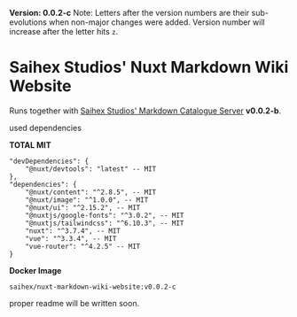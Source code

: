 **Version: 0.0.2-c**
Note: Letters after the version numbers are their sub-evolutions when non-major changes were added. Version number will increase after the letter hits `z`.

# Saihex Studios' Nuxt Markdown Wiki Website
Runs together with [Saihex Studios' Markdown Catalogue Server](https://github.com/Saihex/markdown_catalogue_server) **v0.0.2-b**.

used dependencies

**TOTAL MIT**
```
"devDependencies": {
    "@nuxt/devtools": "latest" -- MIT
},
"dependencies": {
    "@nuxt/content": "^2.8.5", -- MIT
    "@nuxt/image": "^1.0.0", -- MIT
    "@nuxt/ui": "^2.15.2", -- MIT
    "@nuxtjs/google-fonts": "^3.0.2", -- MIT
    "@nuxtjs/tailwindcss": "^6.10.3", -- MIT
    "nuxt": "^3.7.4", -- MIT
    "vue": "^3.3.4", -- MIT
    "vue-router": "^4.2.5" -- MIT
}
```

**Docker Image**
```
saihex/nuxt-markdown-wiki-website:v0.0.2-c
```

proper readme will be written soon.